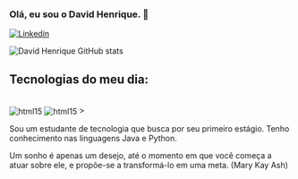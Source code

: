 ### Olá, eu sou o David Henrique. 🙋
[![Linkedin](https://img.shields.io/badge/LinkedIn-0077B5?style=for-the-badge&logo=linkedin&logoColor=white)](https://www.linkedin.com/in/david-henrique-dev/)

![David Henrique GitHub stats](https://github-readme-stats.vercel.app/api?username=DavidHenriqueGama&show_icons=true&theme=onedark)

## Tecnologias do meu dia: 

<div style= "display: inline_block"><br/>
    <img align= "center" alt="html15" src="https://img.shields.io/badge/Java-ED8B00?style=for-the-badge&logo=openjdk&logoColor=white" />
        <img align= "center" alt="html15" src="https://img.shields.io/badge/Python-3776AB?style=for-the-badge&logo=python&logoColor=white" />
</div<br/>>

Sou um estudante de tecnologia que busca por seu primeiro estágio. 
Tenho conhecimento nas linguagens Java e Python.

Um sonho é apenas um desejo, até o momento em que você começa a atuar sobre ele, e propõe-se a transformá-lo em uma meta.
(Mary Kay Ash)
